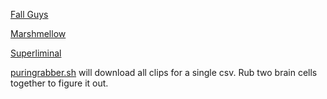 [Fall Guys](amelia_clips_fallguys.csv)

[Marshmellow](amelia_clips_marshmellow.csv)

[Superliminal](amelia_clips_superliminal.csv)

[puringrabber.sh](puringrabber.sh) will download all clips for a single csv. Rub two brain cells together to figure it out.
